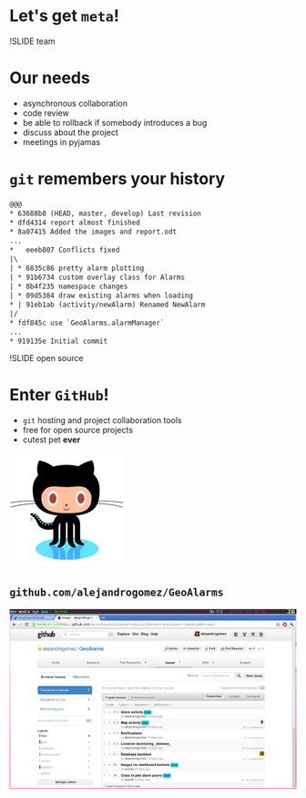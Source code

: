 <!SLIDE title-slide>

# Let's get `meta`! #

!SLIDE team

# Our needs #

* asynchronous collaboration
* code review
* be able to rollback if somebody introduces a bug
* discuss about the project 
* meetings in pyjamas

<!SLIDE smaller transition=fade>

# `git` remembers your history #

    @@@
    * 63688b8 (HEAD, master, develop) Last revision 
    * dfd4314 report almost finished
    * 8a07415 Added the images and report.odt
    ...
    *   eeeb807 Conflicts fixed
    |\  
    | * 6835c86 pretty alarm plotting
    | * 91b6734 custom overlay class for Alarms
    | * 8b4f235 namespace changes
    | * 09d5384 draw existing alarms when loading
    * | 91eb1ab (activity/newAlarm) Renamed NewAlarm 
    |/  
    * fdf845c use `GeoAlarms.alarmManager`
    ...
    * 919135e Initial commit

!SLIDE open source

# Enter `GitHub`! #

* `git` hosting and project collaboration tools
* free for open source projects 
* cutest pet **ever**


![octocat](octocat.png)

<!SLIDE center>

## `github.com/alejandrogomez/GeoAlarms` 

![github](github.png)



